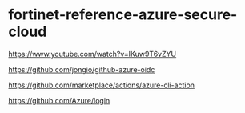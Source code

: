 # fortinet-reference-azure-secure-cloud

https://www.youtube.com/watch?v=IKuw9T6vZYU

https://github.com/jongio/github-azure-oidc

https://github.com/marketplace/actions/azure-cli-action

https://github.com/Azure/login
